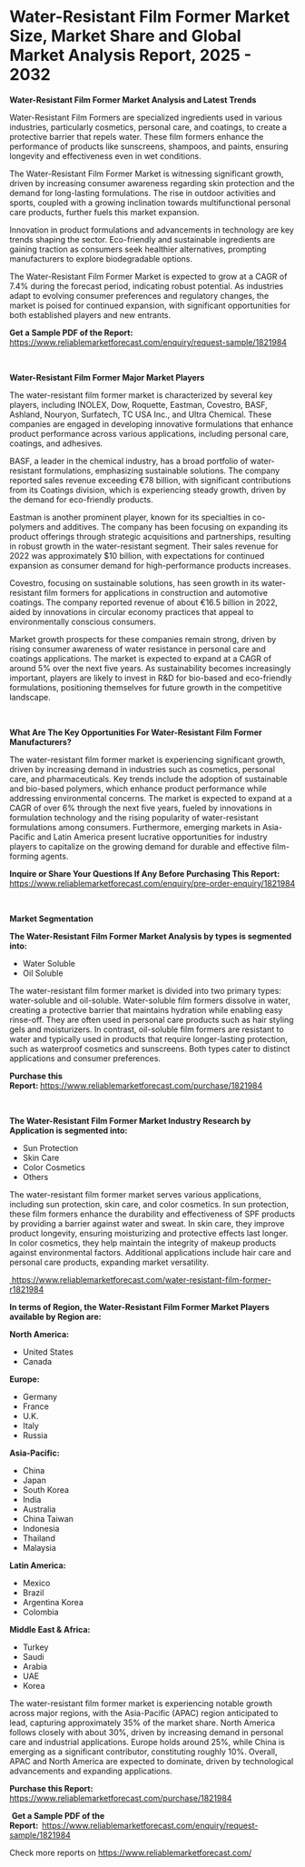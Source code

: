<p><h1>Water-Resistant Film Former Market Size, Market Share and Global Market Analysis Report, 2025 - 2032</h1></p><p><strong>Water-Resistant Film Former Market Analysis and Latest Trends</strong></p>
<p><p>Water-Resistant Film Formers are specialized ingredients used in various industries, particularly cosmetics, personal care, and coatings, to create a protective barrier that repels water. These film formers enhance the performance of products like sunscreens, shampoos, and paints, ensuring longevity and effectiveness even in wet conditions. </p><p>The Water-Resistant Film Former Market is witnessing significant growth, driven by increasing consumer awareness regarding skin protection and the demand for long-lasting formulations. The rise in outdoor activities and sports, coupled with a growing inclination towards multifunctional personal care products, further fuels this market expansion. </p><p>Innovation in product formulations and advancements in technology are key trends shaping the sector. Eco-friendly and sustainable ingredients are gaining traction as consumers seek healthier alternatives, prompting manufacturers to explore biodegradable options. </p><p>The Water-Resistant Film Former Market is expected to grow at a CAGR of 7.4% during the forecast period, indicating robust potential. As industries adapt to evolving consumer preferences and regulatory changes, the market is poised for continued expansion, with significant opportunities for both established players and new entrants.</p></p>
<p><strong>Get a Sample PDF of the Report:&nbsp;</strong> <a href="https://www.reliablemarketforecast.com/enquiry/request-sample/1821984?utm_campaign=2721&utm_medium=2&utm_source=Github&utm_content=ia&utm_term=03042025&utm_id=water-resistant-film-former">https://www.reliablemarketforecast.com/enquiry/request-sample/1821984</a></p>
<p>&nbsp;</p>
<p><strong>Water-Resistant Film Former Major Market Players</strong></p>
<p><p>The water-resistant film former market is characterized by several key players, including INOLEX, Dow, Roquette, Eastman, Covestro, BASF, Ashland, Nouryon, Surfatech, TC USA Inc., and Ultra Chemical. These companies are engaged in developing innovative formulations that enhance product performance across various applications, including personal care, coatings, and adhesives.</p><p>BASF, a leader in the chemical industry, has a broad portfolio of water-resistant formulations, emphasizing sustainable solutions. The company reported sales revenue exceeding €78 billion, with significant contributions from its Coatings division, which is experiencing steady growth, driven by the demand for eco-friendly products.</p><p>Eastman is another prominent player, known for its specialties in co-polymers and additives. The company has been focusing on expanding its product offerings through strategic acquisitions and partnerships, resulting in robust growth in the water-resistant segment. Their sales revenue for 2022 was approximately $10 billion, with expectations for continued expansion as consumer demand for high-performance products increases.</p><p>Covestro, focusing on sustainable solutions, has seen growth in its water-resistant film formers for applications in construction and automotive coatings. The company reported revenue of about €16.5 billion in 2022, aided by innovations in circular economy practices that appeal to environmentally conscious consumers.</p><p>Market growth prospects for these companies remain strong, driven by rising consumer awareness of water resistance in personal care and coatings applications. The market is expected to expand at a CAGR of around 5% over the next five years. As sustainability becomes increasingly important, players are likely to invest in R&D for bio-based and eco-friendly formulations, positioning themselves for future growth in the competitive landscape.</p></p>
<p>&nbsp;</p>
<p><strong>What Are The Key Opportunities For Water-Resistant Film Former Manufacturers?</strong></p>
<p><p>The water-resistant film former market is experiencing significant growth, driven by increasing demand in industries such as cosmetics, personal care, and pharmaceuticals. Key trends include the adoption of sustainable and bio-based polymers, which enhance product performance while addressing environmental concerns. The market is expected to expand at a CAGR of over 6% through the next five years, fueled by innovations in formulation technology and the rising popularity of water-resistant formulations among consumers. Furthermore, emerging markets in Asia-Pacific and Latin America present lucrative opportunities for industry players to capitalize on the growing demand for durable and effective film-forming agents.</p></p>
<p><strong>Inquire or Share Your Questions If Any Before Purchasing This Report:</strong> <a href="https://www.reliablemarketforecast.com/enquiry/pre-order-enquiry/1821984?utm_campaign=2721&utm_medium=2&utm_source=Github&utm_content=ia&utm_term=03042025&utm_id=water-resistant-film-former">https://www.reliablemarketforecast.com/enquiry/pre-order-enquiry/1821984</a></p>
<p>&nbsp;</p>
<p><strong>Market Segmentation</strong></p>
<p><strong>The Water-Resistant Film Former Market Analysis by types is segmented into:</strong></p>
<p><ul><li>Water Soluble</li><li>Oil Soluble</li></ul></p>
<p><p>The water-resistant film former market is divided into two primary types: water-soluble and oil-soluble. Water-soluble film formers dissolve in water, creating a protective barrier that maintains hydration while enabling easy rinse-off. They are often used in personal care products such as hair styling gels and moisturizers. In contrast, oil-soluble film formers are resistant to water and typically used in products that require longer-lasting protection, such as waterproof cosmetics and sunscreens. Both types cater to distinct applications and consumer preferences.</p></p>
<p><strong>Purchase this Report:&nbsp;</strong><a href="https://www.reliablemarketforecast.com/purchase/1821984?utm_campaign=2721&utm_medium=2&utm_source=Github&utm_content=ia&utm_term=03042025&utm_id=water-resistant-film-former">https://www.reliablemarketforecast.com/purchase/1821984</a></p>
<p>&nbsp;</p>
<p><strong>The Water-Resistant Film Former Market Industry Research by Application is segmented into:</strong></p>
<p><ul><li>Sun Protection</li><li>Skin Care</li><li>Color Cosmetics</li><li>Others</li></ul></p>
<p><p>The water-resistant film former market serves various applications, including sun protection, skin care, and color cosmetics. In sun protection, these film formers enhance the durability and effectiveness of SPF products by providing a barrier against water and sweat. In skin care, they improve product longevity, ensuring moisturizing and protective effects last longer. In color cosmetics, they help maintain the integrity of makeup products against environmental factors. Additional applications include hair care and personal care products, expanding market versatility.</p></p>
<p><a href="https://www.reliablemarketforecast.com/water-resistant-film-former-r1821984?utm_campaign=2721&utm_medium=2&utm_source=Github&utm_content=ia&utm_term=03042025&utm_id=water-resistant-film-former">&nbsp;https://www.reliablemarketforecast.com/water-resistant-film-former-r1821984</a></p>
<p><strong>In terms of Region, the Water-Resistant Film Former Market Players available by Region are:</strong></p>
<p>
    <p> <strong> North America: </strong>
        <ul>
            <li>United States</li>
            <li>Canada</li>
        </ul>
        </p> 
    <p> <strong> Europe: </strong>
        <ul>
            <li>Germany</li>
            <li>France</li>
            <li>U.K.</li>
            <li>Italy</li>
            <li>Russia</li>
        </ul>
        </p> 
    <p> <strong> Asia-Pacific: </strong>
        <ul>
            <li>China</li>
            <li>Japan</li>
            <li>South Korea</li>
            <li>India</li>
            <li>Australia</li>
            <li>China Taiwan</li>
            <li>Indonesia</li>
            <li>Thailand</li>
            <li>Malaysia</li>
        </ul>
        </p> 
    <p> <strong> Latin America: </strong>
        <ul>
            <li>Mexico</li>
            <li>Brazil</li>
            <li>Argentina Korea</li>
            <li>Colombia</li>
        </ul>
        </p> 
    <p> <strong> Middle East & Africa: </strong>
        <ul>
            <li>Turkey</li>
            <li>Saudi</li>
            <li>Arabia</li>
            <li>UAE</li>
            <li>Korea</li>
        </ul>
    </p>
    </p>
<p><p>The water-resistant film former market is experiencing notable growth across major regions, with the Asia-Pacific (APAC) region anticipated to lead, capturing approximately 35% of the market share. North America follows closely with about 30%, driven by increasing demand in personal care and industrial applications. Europe holds around 25%, while China is emerging as a significant contributor, constituting roughly 10%. Overall, APAC and North America are expected to dominate, driven by technological advancements and expanding applications.</p></p>
<p><strong>Purchase this Report: </strong><a href="https://www.reliablemarketforecast.com/purchase/1821984?utm_campaign=2721&utm_medium=2&utm_source=Github&utm_content=ia&utm_term=03042025&utm_id=water-resistant-film-former">https://www.reliablemarketforecast.com/purchase/1821984</a></p>
<p>&nbsp;<strong>Get a Sample PDF of the Report:&nbsp;&nbsp;</strong><a href="https://www.reliablemarketforecast.com/enquiry/request-sample/1821984?utm_campaign=2721&utm_medium=2&utm_source=Github&utm_content=ia&utm_term=03042025&utm_id=water-resistant-film-former">https://www.reliablemarketforecast.com/enquiry/request-sample/1821984</a></p>
<p><strong></strong></p>
<p>Check more reports on <a href="https://www.reliablemarketforecast.com/?utm_campaign=2721&utm_medium=2&utm_source=Github&utm_content=ia&utm_term=03042025&utm_id=water-resistant-film-former">https://www.reliablemarketforecast.com/</a></p>